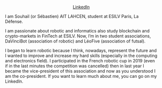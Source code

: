 <p align="center">
  <a href="https://www.linkedin.com/in/souhail-ait-lahcen-967155196/" target="_blank">LinkedIn</a>
</p>

I am Souhail (or Sébastien) AIT LAHCEN, student at ESILV Paris, La Défense.

I am passionate about robotic and informatics also study blockchain and crypto-markets in FinTech at ESILV. Now, I’m in two student associations, DaVinciBot (association of robotic) and LéoFive (association of futsal).

I began to learn robotic because I think, nowadays, represent the future and I wanted to improve and increase my hard skills (especially in the computing and electronics field). I participated in the French robotic cup in 2019 (even if in the last minutes the competition was cancelled) then in last year I became the vice-president of this association and now as you understood I am the co-president. If you want to learn much about me, you can go on my LinkedIn.

